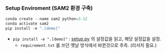 ### Setup Enviroment (SAM2 환경 구축)

```jsx
conda create --name sam2 python=3.12
conda activate sam2
pip install -e ".[demo]"
```

- `pip install -e ".[demo]"` : [setup.py](http://setup.py) 의 설정값을 읽고, 해당 설정값을 설정.
    - `requirement.txt` 를 쓰던 옛날 방식에서 바뀐것으로 추측. (리서치 필요.)